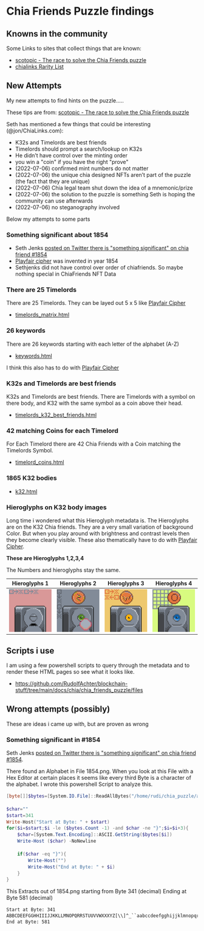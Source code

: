 # Chia Friends Puzzle findings

## Knowns in the community

Some Links to sites that collect things that are known:

- [scotopic - The race to solve the Chia Friends puzzle](https://www.scotopic.xyz/the-race-to-solve-the-chia-friends-puzzle/)
- [chialinks Rarity List](https://chialinks.com/chiafriends/)

## New Attempts

My new attempts to find hints on the puzzle.....

These tips are from: [scotopic - The race to solve the Chia Friends puzzle](https://www.scotopic.xyz/the-race-to-solve-the-chia-friends-puzzle/)

Seth has mentioned a few things that could be interesting (@jon/ChiaLinks.com):

- K32s and Timelords are best friends
- Timelords should prompt a search/lookup on K32s
- He didn’t have control over the minting order
- you win a "coin" if you have the right "prove"
- (2022-07-06) confirmed mint numbers do not matter
- (2022-07-06) the unique chia designed NFTs aren’t part of the puzzle (the fact that they are unique)
- (2022-07-06) Chia legal team shut down the idea of a mnemonic/prize
- (2022-07-06) the solution to the puzzle is something Seth is hoping the community can use afterwards
- (2022-07-06) no steganography involved

Below my attempts to some parts

### Something significant about 1854
- Seth Jenks [posted on Twitter there is "something significant" on chia friend #1854](https://twitter.com/sethjenks/status/1544891610483556352)
- [Playfair cipher](https://en.wikipedia.org/wiki/Playfair_cipher) was invented in year 1854
- Sethjenks did not have control over order of chiafriends. So maybe nothing special in ChiaFriends NFT Data

### There are 25 Timelords

There are 25 Timelords. They can be layed out 5 x 5 like [Playfair Cipher](https://en.wikipedia.org/wiki/Playfair_cipher)

- [timelords_matrix.html](files/out/timelords_matrix.html)

### 26 keywords

There are 26 keywords starting with each letter of the alphabet (A-Z)

- [keywords.html](files/out/keywords.html)

I think this also has to do with [Playfair Cipher](https://en.wikipedia.org/wiki/Playfair_cipher)

### K32s and Timelords are best friends

K32s and Timelords are best friends. There are Timelords with a symbol on there body, and K32 with the same symbol as a coin above their head.

- [timelords_k32_best_friends.html](files/out/timelord_k32_best_friends.html)

### 42 matching Coins for each Timelord

For Each Timelord there are 42 Chia Friends with a Coin matching the Timelords Symbol.

- [timelord_coins.html](files/out/timelord_coins.html)

### 1865 K32 bodies

- [k32.html](files/out/k32.html)

### Hieroglyphs on K32 body images

Long time i wondered what this Hieroglyph metadata is. The Hieroglyphs are on the K32 Chia friends. They are a very small variation of background Color. But when you play around with brightness and contrast levels then they become clearly visible.
These also thematically have to do with [Playfair Cipher](https://en.wikipedia.org/wiki/Playfair_cipher).

**These are Hieroglyphs 1,2,3,4**

The Numbers and hieroglyphs stay the same. 

| Hieroglyphs 1                                               | Hieroglyphs 2                                               | Hieroglyphs 3                                               | Hieroglyphs 4                                               |
| ----------------------------------------------------------- | ----------------------------------------------------------- | ----------------------------------------------------------- | ----------------------------------------------------------- |
| ![!Hieroglyphs 1](files/hieroglyphs/8011_hieroglyphs_1.png) | ![!Hieroglyphs 2](files/hieroglyphs/7837_hieroglyphs_2.png) | ![!Hieroglyphs 3](files/hieroglyphs/5163_hieroglyphs_3.png) | ![!Hieroglyphs 4](files/hieroglyphs/7631_hieroglyphs_4.png) |

## Scripts i use 

I am using a few powershell scripts to query through the metadata and to render these HTML pages so see what it looks like.

- <https://github.com/RudolfAchter/blockchain-stuff/tree/main/docs/chia/chia_friends_puzzle/files>


## Wrong attempts (possibly)

These are ideas i came up with, but are proven as wrong

### Something significant in #1854

Seth Jenks [posted on Twitter there is "something significant" on chia friend #1854](https://twitter.com/sethjenks/status/1544891610483556352).

There found an Alphabet in File 1854.png. When you look at this File with a Hex Editor at certain places it seems like every third Byte is a character of the alphabet. I wrote this powershell Script to analyze this.

```powershell
[byte[]]$bytes=[System.IO.File]::ReadAllBytes("/home/rudi/chia_puzzle/all_files/1854.png")

$char=""
$start=341
Write-Host("Start at Byte: " + $start)
for($i=$start;$i -le ($bytes.Count -1) -and $char -ne "}";$i=$i+3){
    $char=[System.Text.Encoding]::ASCII.GetString($bytes[$i])
    Write-Host ($char) -NoNewline

    if($char -eq "}"){
        Write-Host("")
        Write-Host("End at Byte: " + $i)
    }
}
```

This Extracts out of 1854.png starting from Byte 341 (decimal) Ending at Byte 581 (decimal)

```
Start at Byte: 341
ABBCDEEFGGHHIIIJJKKLLMNOPQRRSTUUVVWXXXYZ[\\]^_``aabccdeefgghijjklmnopqrrsstuvxy{}
End at Byte: 581
```
